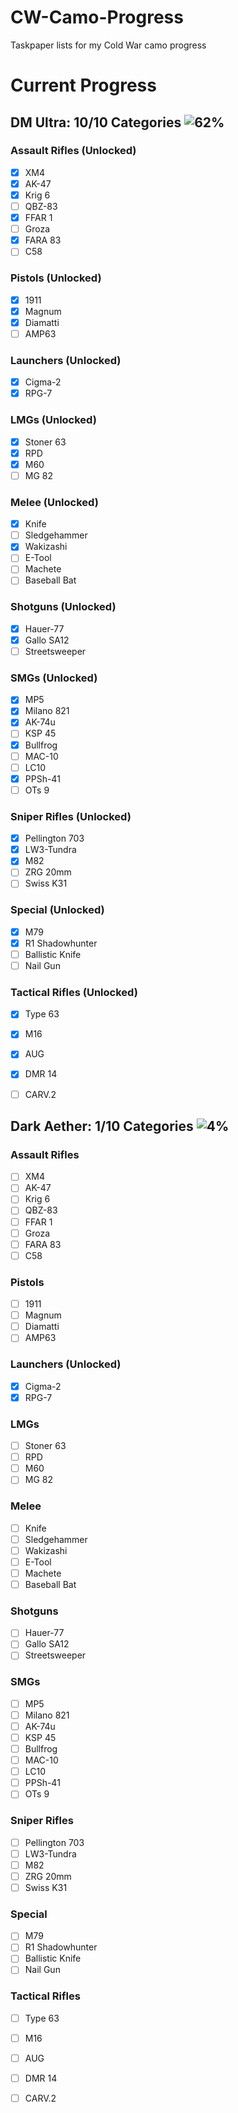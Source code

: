 # CW-Camo-Progress
Taskpaper lists for my Cold War camo progress


# Current Progress
## DM Ultra: 10/10 Categories ![62%](https://progress-bar.dev/62/?width=200)
### Assault Rifles (Unlocked)
- [x] XM4
- [x] AK-47
- [x] Krig 6
- [ ] QBZ-83
- [x] FFAR 1
- [ ] Groza
- [x] FARA 83
- [ ] C58
### Pistols (Unlocked)
- [x] 1911
- [x] Magnum
- [x] Diamatti
- [ ] AMP63
### Launchers (Unlocked)
- [x] Cigma-2
- [x] RPG-7
### LMGs (Unlocked)
- [x] Stoner 63
- [x] RPD
- [x] M60
- [ ] MG 82
### Melee (Unlocked)
- [x] Knife
- [ ] Sledgehammer
- [x] Wakizashi
- [ ] E-Tool
- [ ] Machete
- [ ] Baseball Bat
### Shotguns (Unlocked)
- [x] Hauer-77
- [x] Gallo SA12
- [ ] Streetsweeper
### SMGs (Unlocked)
- [x] MP5
- [x] Milano 821
- [x] AK-74u
- [ ] KSP 45
- [x] Bullfrog
- [ ] MAC-10
- [ ] LC10
- [x] PPSh-41
- [ ] OTs 9
### Sniper Rifles (Unlocked)
- [x] Pellington 703
- [x] LW3-Tundra
- [x] M82
- [ ] ZRG 20mm
- [ ] Swiss K31
### Special (Unlocked)
- [x] M79
- [x] R1 Shadowhunter
- [ ] Ballistic Knife
- [ ] Nail Gun
### Tactical Rifles (Unlocked)
- [x] Type 63
- [x] M16
- [x] AUG
- [x] DMR 14
- [ ] CARV.2


## Dark Aether: 1/10 Categories ![4%](https://progress-bar.dev/4/?width=200)
### Assault Rifles
- [ ] XM4
- [ ] AK-47
- [ ] Krig 6
- [ ] QBZ-83
- [ ] FFAR 1
- [ ] Groza
- [ ] FARA 83
- [ ] C58
### Pistols
- [ ] 1911
- [ ] Magnum
- [ ] Diamatti
- [ ] AMP63
### Launchers (Unlocked)
- [x] Cigma-2
- [x] RPG-7
### LMGs
- [ ] Stoner 63
- [ ] RPD
- [ ] M60
- [ ] MG 82
### Melee
- [ ] Knife
- [ ] Sledgehammer
- [ ] Wakizashi
- [ ] E-Tool
- [ ] Machete
- [ ] Baseball Bat
### Shotguns
- [ ] Hauer-77
- [ ] Gallo SA12
- [ ] Streetsweeper
### SMGs
- [ ] MP5
- [ ] Milano 821
- [ ] AK-74u
- [ ] KSP 45
- [ ] Bullfrog
- [ ] MAC-10
- [ ] LC10
- [ ] PPSh-41
- [ ] OTs 9
### Sniper Rifles
- [ ] Pellington 703
- [ ] LW3-Tundra
- [ ] M82
- [ ] ZRG 20mm
- [ ] Swiss K31
### Special
- [ ] M79
- [ ] R1 Shadowhunter
- [ ] Ballistic Knife
- [ ] Nail Gun
### Tactical Rifles
- [ ] Type 63
- [ ] M16
- [ ] AUG
- [ ] DMR 14
- [ ] CARV.2


